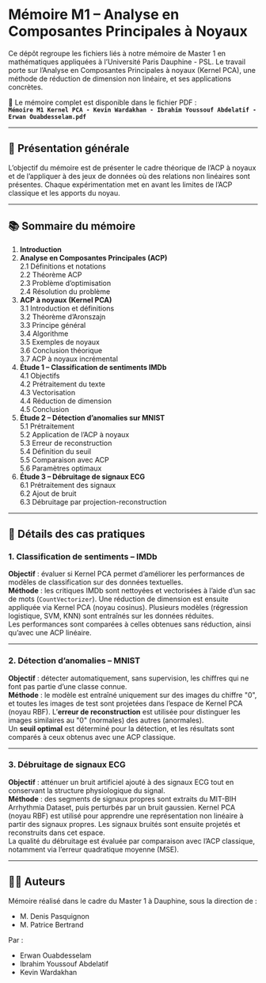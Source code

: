 # Mémoire M1 – Analyse en Composantes Principales à Noyaux

Ce dépôt regroupe les fichiers liés à notre mémoire de Master 1 en mathématiques appliquées à l’Université Paris Dauphine - PSL. Le travail porte sur l’Analyse en Composantes Principales à noyaux (Kernel PCA), une méthode de réduction de dimension non linéaire, et ses applications concrètes.

📄 Le mémoire complet est disponible dans le fichier PDF :  
**`Mémoire M1 Kernel PCA - Kevin Wardakhan - Ibrahim Youssouf Abdelatif - Erwan Ouabdesselam.pdf`**

---

## 🎯 Présentation générale

L’objectif du mémoire est de présenter le cadre théorique de l’ACP à noyaux et de l’appliquer à des jeux de données où des relations non linéaires sont présentes. Chaque expérimentation met en avant les limites de l’ACP classique et les apports du noyau.

---

## 📚 Sommaire du mémoire

1. **Introduction**  
2. **Analyse en Composantes Principales (ACP)**  
   2.1 Définitions et notations  
   2.2 Théorème ACP  
   2.3 Problème d’optimisation  
   2.4 Résolution du problème  
3. **ACP à noyaux (Kernel PCA)**  
   3.1 Introduction et définitions  
   3.2 Théorème d’Aronszajn  
   3.3 Principe général  
   3.4 Algorithme  
   3.5 Exemples de noyaux  
   3.6 Conclusion théorique  
   3.7 ACP à noyaux incrémental  
4. **Étude 1 – Classification de sentiments IMDb**  
   4.1 Objectifs  
   4.2 Prétraitement du texte  
   4.3 Vectorisation  
   4.4 Réduction de dimension  
   4.5 Conclusion  
5. **Étude 2 – Détection d’anomalies sur MNIST**  
   5.1 Prétraitement  
   5.2 Application de l’ACP à noyaux  
   5.3 Erreur de reconstruction  
   5.4 Définition du seuil  
   5.5 Comparaison avec ACP  
   5.6 Paramètres optimaux  
6. **Étude 3 – Débruitage de signaux ECG**  
   6.1 Prétraitement des signaux  
   6.2 Ajout de bruit  
   6.3 Débruitage par projection-reconstruction
---

## 🧪 Détails des cas pratiques

### 1. Classification de sentiments – IMDb  
**Objectif** : évaluer si Kernel PCA permet d’améliorer les performances de modèles de classification sur des données textuelles.  
**Méthode** : les critiques IMDb sont nettoyées et vectorisées à l’aide d’un sac de mots (`CountVectorizer`). Une réduction de dimension est ensuite appliquée via Kernel PCA (noyau cosinus). Plusieurs modèles (régression logistique, SVM, KNN) sont entraînés sur les données réduites.  
Les performances sont comparées à celles obtenues sans réduction, ainsi qu’avec une ACP linéaire.

---

### 2. Détection d’anomalies – MNIST  
**Objectif** : détecter automatiquement, sans supervision, les chiffres qui ne font pas partie d’une classe connue.  
**Méthode** : le modèle est entraîné uniquement sur des images du chiffre "0", et toutes les images de test sont projetées dans l’espace de Kernel PCA (noyau RBF). L’**erreur de reconstruction** est utilisée pour distinguer les images similaires au "0" (normales) des autres (anormales).  
Un **seuil optimal** est déterminé pour la détection, et les résultats sont comparés à ceux obtenus avec une ACP classique.

---

### 3. Débruitage de signaux ECG  
**Objectif** : atténuer un bruit artificiel ajouté à des signaux ECG tout en conservant la structure physiologique du signal.  
**Méthode** : des segments de signaux propres sont extraits du MIT-BIH Arrhythmia Dataset, puis perturbés par un bruit gaussien. Kernel PCA (noyau RBF) est utilisé pour apprendre une représentation non linéaire à partir des signaux propres. Les signaux bruités sont ensuite projetés et reconstruits dans cet espace.  
La qualité du débruitage est évaluée par comparaison avec l’ACP classique, notamment via l’erreur quadratique moyenne (MSE).

---

## 👨‍🏫 Auteurs

Mémoire réalisé dans le cadre du Master 1 à Dauphine, sous la direction de :
- M. Denis Pasquignon  
- M. Patrice Bertrand

Par :
- Erwan Ouabdesselam  
- Ibrahim Youssouf Abdelatif  
- Kevin Wardakhan


